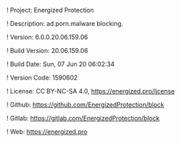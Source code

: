 ! Project: Energized Protection

! Description: ad.porn.malware blocking.

! Version: 6.0.0.20.06.159.06

! Build Version: 20.06.159.06

! Build Date: Sun, 07 Jun 20 06:02:34

! Version Code: 1590602

! License: CC BY-NC-SA 4.0, https://energized.pro/license

! Github: https://github.com/EnergizedProtection/block

! Gitlab: https://gitlab.com/EnergizedProtection/block


! Web: https://energized.pro
